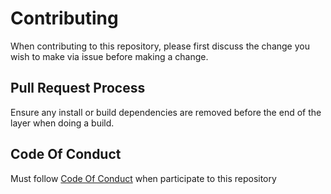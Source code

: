 # Contributing

When contributing to this repository, please first discuss the change you wish to make via issue before making a change.

## Pull Request Process

Ensure any install or build dependencies are removed before the end of the layer when doing a build.

## Code Of Conduct
Must follow [Code Of Conduct](CODE_OF_CONDUCT.md) when participate to this repository
